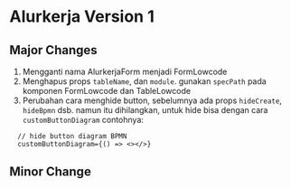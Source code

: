 # Alurkerja Version 1

## Major Changes

1. Mengganti nama AlurkerjaForm menjadi FormLowcode
2. Menghapus props `tableName`, dan `module`. gunakan `specPath` pada komponen FormLowcode dan TableLowcode
3. Perubahan cara menghide button, sebelumnya ada props `hideCreate`, `hideBpmn` dsb. namun itu dihilangkan, untuk hide bisa dengan cara `customButtonDiagram` contohnya:

  ```tsx
    // hide button diagram BPMN
    customButtonDiagram={() => <></>}
  ```

## Minor Change
